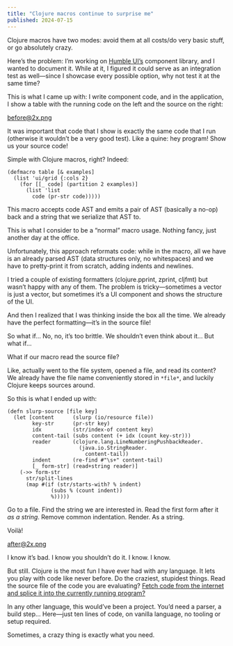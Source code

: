 ```yaml
---
title: "Clojure macros continue to surprise me"
published: 2024-07-15
---
```


Clojure macros have two modes: avoid them at all costs/do very basic stuff, or go absolutely crazy.

Here’s the problem: I’m working on [Humble UI’s](https://github.com/HumbleUI/HumbleUI) component library, and I wanted to document it. While at it, I figured it could serve as an integration test as well—since I showcase every possible option, why not test it at the same time?

This is what I came up with: I write component code, and in the application, I show a table with the running code on the left and the source on the right:

before@2x.png

It was important that code that I show is exactly the same code that I run (otherwise it wouldn’t be a very good test). Like a quine: hey program! Show us your source code!

Simple with Clojure macros, right? Indeed:

```
(defmacro table [& examples]
  (list 'ui/grid {:cols 2}
    (for [[_ code] (partition 2 examples)]
      (list 'list
        code (pr-str code)))))
```

This macro accepts code AST and emits a pair of AST (basically a no-op) back and a string that we serialize that AST to.

This is what I consider to be a “normal” macro usage. Nothing fancy, just another day at the office.

Unfortunately, this approach reformats code: while in the macro, all we have is an already parsed AST (data structures only, no whitespaces) and we have to pretty-print it from scratch, adding indents and newlines.

I tried a couple of existing formatters (clojure.pprint, zprint, cljfmt) but wasn’t happy with any of them. The problem is tricky—sometimes a vector is just a vector, but sometimes it’s a UI component and shows the structure of the UI.

And then I realized that I was thinking inside the box all the time. We already have the perfect formatting—it’s in the source file!

So what if... No, no, it’s too brittle. We shouldn’t even think about it... But what if...

What if our macro read the source file?

Like, actually went to the file system, opened a file, and read its content? We already have the file name conveniently stored in `*file*`, and luckily Clojure keeps sources around.

So this is what I ended up with:

```
(defn slurp-source [file key]
  (let [content      (slurp (io/resource file))
        key-str      (pr-str key)
        idx          (str/index-of content key)
        content-tail (subs content (+ idx (count key-str)))
        reader       (clojure.lang.LineNumberingPushbackReader.
                       (java.io.StringReader.
                         content-tail))
        indent       (re-find #"\s+" content-tail)
        [_ form-str] (read+string reader)]
    (->> form-str
      str/split-lines
      (map #(if (str/starts-with? % indent)
              (subs % (count indent))
              %)))))
```

Go to a file. Find the string we are interested in. Read the first form after it _as a string_. Remove common indentation. Render. As a string.

Voilà!

after@2x.png

I know it’s bad. I know you shouldn’t do it. I know. I know.

But still. Clojure is the most fun I have ever had with any language. It lets you play with code like never before. Do the craziest, stupidest things. Read the source file of the code you are evaluating? [Fetch code from the internet and splice it into the currently running program?](https://github.com/tonsky/remote-require/)

In any other language, this would’ve been a project. You’d need a parser, a build step... Here—just ten lines of code, on vanilla language, no tooling or setup required.

Sometimes, a crazy thing is exactly what you need.